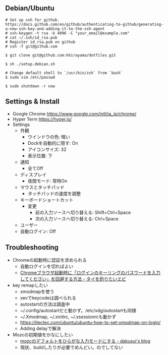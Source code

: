 ## Debian/Ubuntu

```
# Set up ssh for github. https://docs.github.com/en/github/authenticating-to-github/generating-a-new-ssh-key-and-adding-it-to-the-ssh-agent
# ssh-keygen -t rsa -b 4096 -C "your_email@example.com"
# cat ~/.ssh/id_rsa.pub
# Register id_rsa.pub on github
# ssh -T git@github.com

$ git clone git@github.com:khirayama/dotfiles.git

$ sh ./setup.debian.sh

# Change default shell to `/usr/bin/zsh` from `bash`
$ sudo vim /etc/passwd

$ sudo shutdown -r now
```

## Settings & Install

- Google Chrome https://www.google.com/intl/ja_jp/chrome/
- Hyper Term https://hyper.is/
- Settings
  - 外観
    - ウインドウの色: 暗い
    - Dockを自動的に隠す: On
    - アイコンサイズ: 32
    - 表示位置: 下
  - 通知
    - 全てOff
  - ディスプレイ
    - 夜間モード: 常時On
  - マウスとタッチパッド
    - タッチパッドの速度を調整
  - キーボードショートカット
    - 変更
      - 前の入力ソースへ切り替える: Shift+Ctrl+Space
      - 次の入力ソースへ切り替える: Ctrl+Space
   - ユーザー
    - 自動ログイン: Off

## Troubleshooting

- Chromeの起動時に認証を求められる
  - 自動ログインを切ればよい
  - [Chromeブラウザ起動時に「ログインのキーリングのパスワードを入力してください」を回避する方法 - タイを釣りたいエビ](https://ebiss.hatenablog.com/entry/2019/02/10/200000)
- key remapしたい
  - xmodmapを使う
  - xevでkeycodeは調べられる
  - autostartの方法は調査中
  - ~/.config/autostartだと動かず。/etc/xdg/autostartも同様
  - ~/.Xmodmap, ~/.xinitrc, ~/.xsessionrcも動かず
  - https://itectec.com/ubuntu/ubuntu-how-to-set-xmodmap-on-login/
  - Adding delayで解決
- Mozcの初期値をかなにしたい
  - [mozcのデフォルトをひらがな入力モードにする - dakusui's blog](http://dakusui.hatenablog.com/entry/2017/09/24/160400)
  - 現状、buildしたりが必要でめんどい。のでしてない
